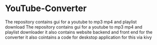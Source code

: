 # YouTube-Converter
The repository contains gui for a youtube to mp3 mp4 and playlist download
The repository contains gui for a youtube to mp3 mp4 and playlist downloader 
it also contains website backend and front end for the converter
it also cointains a code for deskstop application for this via kivy
